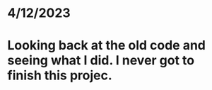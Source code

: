 # 4/12/2023

# Looking back at the old code and seeing what I did. I never got to finish this projec.
